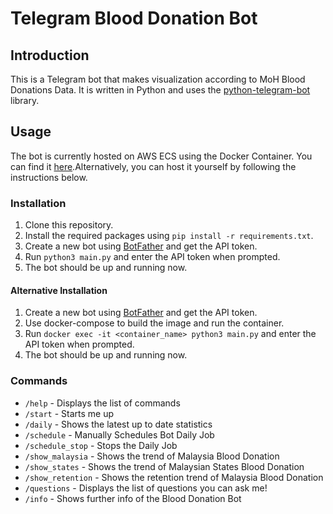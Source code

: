 # Telegram Blood Donation Bot

## Introduction
This is a Telegram bot that makes visualization according to MoH Blood Donations Data. It is written in Python and uses the [python-telegram-bot](https://github.com/python-telegram-bot/python-telegram-bot) library.

## Usage
The bot is currently hosted on AWS ECS using the Docker Container. You can find it [here](https://t.me/blooddonationbot).Alternatively, you can host it yourself by following the instructions below.

### Installation
1. Clone this repository.
2. Install the required packages using `pip install -r requirements.txt`.
3. Create a new bot using [BotFather](https://t.me/botfather) and get the API token.
4. Run `python3 main.py` and enter the API token when prompted.
5. The bot should be up and running now.

#### Alternative Installation
1. Create a new bot using [BotFather](https://t.me/botfather) and get the API token.
2. Use docker-compose to build the image and run the container.
3. Run `docker exec -it <container_name> python3 main.py` and enter the API token when prompted.
4. The bot should be up and running now.

### Commands
- `/help` - Displays the list of commands
- `/start` - Starts me up
- `/daily` - Shows the latest up to date statistics 
- `/schedule` - Manually Schedules Bot Daily Job
- `/schedule_stop` - Stops the Daily Job
- `/show_malaysia` - Shows the trend of Malaysia Blood Donation
- `/show_states` - Shows the trend of Malaysian States Blood Donation
- `/show_retention` - Shows the retention trend of Malaysia Blood Donation
- `/questions` - Displays the list of questions you can ask me!
- `/info` - Shows further info of the Blood Donation Bot
